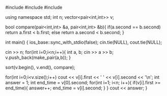 #include <iostream>
#include <vector>
#include <algorithm>

using namespace std;
int n;
vector<pair<int,int>> v;

bool compare(pair<int,int> &a, pair<int,int> &b){
  if(a.second == b.second)
    return a.first < b.first;
  else
    return a.second < b.second;
}

int main() {
  ios_base::sync_with_stdio(false);
  cin.tie(NULL), cout.tie(NULL);

  cin >> n;
  for(int i=0;i<n;i++){
    int a, b;
    cin >> a >> b;
    v.push_back(make_pair(a,b));
  }

  sort(v.begin(), v.end(), compare);

  for(int i=0;i<v.size();i++)
    cout << v[i].first << ' ' << v[i].second << '\n';
  int answer = 1;
  int end_time = v[0].second;
    for(int i=1; i<n; i++){
      if(v[i].first >= end_time){
        answer++;
        end_time = v[i].second;
      }
    }
    cout << answer;
}

